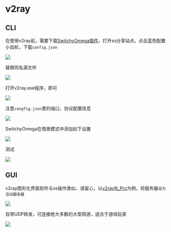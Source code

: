 # v2ray

## CLI

在使用v2ray前，需要下载[SwitchyOmega插件](https://github.com/FelisCatus/SwitchyOmega)，打开ss分享站点，点击蓝色配置小齿轮，下载`config.json`

![](https://raw.githubusercontent.com/loremwalker/fq-book/master/.gitbook/assets/2018-04-29_000906.png)

替换同名源文件

![](https://raw.githubusercontent.com/loremwalker/fq-book/master/.gitbook/assets/2018-04-29_001551.png)

打开v2ray.exe程序，即可

![](https://raw.githubusercontent.com/loremwalker/fq-book/master/.gitbook/assets/2018-04-29_001900.png)

注意`congfig.json`里的端口、协议配置信息

![](https://raw.githubusercontent.com/loremwalker/fq-book/master/.gitbook/assets/2018-04-29_002418.png)

SwitchyOmega在情景模式中添加如下设置

![](https://raw.githubusercontent.com/loremwalker/fq-book/master/.gitbook/assets/2018-04-29_002210.png)

测试

![](https://raw.githubusercontent.com/loremwalker/fq-book/master/.gitbook/assets/2018-04-29_002706.png)

## GUI

v2ray图形化界面软件与ss操作类似，请留心，以[v2rayN_Pro](https://drive.google.com/drive/folders/1oCt98YHiFdf_uJPB2nRGU2FXDnZxSXVM)为例，将服务器`设为活动服务器`

![](https://raw.githubusercontent.com/loremwalker/fq-book/master/.gitbook/assets/2018-05-06_211557.png)

自带UDP转发，可连接绝大多数的大型网游，适合于游戏玩家

![](https://raw.githubusercontent.com/loremwalker/fq-book/master/.gitbook/assets/2018-05-06_212229.png)


